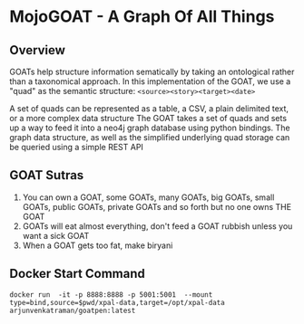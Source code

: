 # MojoGOAT - A Graph Of All Things

## Overview

GOATs help structure information sematically by taking an ontological rather than a taxonomical approach. 
In this implementation of the GOAT, we use a "quad" as the semantic structure: `<source><story><target><date>`

A set of quads can be represented as a table, a CSV, a plain delimited text, or a more complex data structure
The GOAT takes a set of quads and sets up a way to feed it into a neo4j graph database using python bindings. The graph data structure, as well as the simplified underlying quad storage can be queried using a simple REST API


## GOAT Sutras

1. You can own a GOAT, some GOATs, many GOATs, big GOATs, small GOATs, public GOATs, private GOATs and so forth but no one owns THE GOAT
2. GOATs will eat almost everything, don't feed a GOAT rubbish unless you want a sick GOAT
3. When a GOAT gets too fat, make biryani


## Docker Start Command

```
docker run  -it -p 8888:8888 -p 5001:5001  --mount type=bind,source=$pwd/xpal-data,target=/opt/xpal-data arjunvenkatraman/goatpen:latest
```